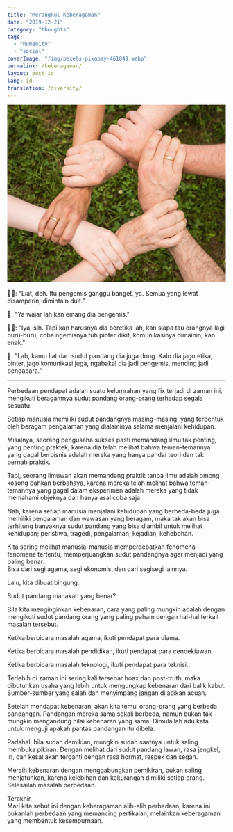 ```yaml
---
title: "Merangkul Keberagaman"
date: "2019-12-21"
category: "thoughts"
tags:
  - "humanity"
  - "social"
coverImage: "/img/pexels-pixabay-461049.webp"
permalink: /keberagaman/
layout: post-id
lang: id
translation: /diversity/
---
```


![](/img/pexels-pixabay-461049.webp)

👩🏻: "Liat, deh. Itu pengemis ganggu banget, ya. Semua yang lewat disamperin, dimintain duit."

🧑: "Ya wajar lah kan emang dia pengemis."

👩🏻: "Iya, sih. Tapi kan harusnya dia beretika lah, kan siapa tau orangnya lagi buru-buru, coba ngemisnya tuh pinter dikit, komunikasinya dimainin, kan enak."

🧑: "Lah, kamu liat dari sudut pandang dia juga dong. Kalo dia jago etika, pinter, jago komunikasi juga, ngabakal dia jadi pengemis, mending jadi pengacara."

---

Perbedaan pendapat adalah suatu kelumrahan yang fix terjadi di zaman ini, mengikuti beragamnya sudut pandang orang-orang terhadap segala sesuatu.

Setiap manusia memiliki sudut pandangnya masing-masing, yang terbentuk oleh beragam pengalaman yang dialaminya selama menjalani kehidupan.

Misalnya, seorang pengusaha sukses pasti memandang ilmu tak penting, yang penting praktek, karena dia telah melihat bahwa teman-temannya yang gagal berbisnis adalah mereka yang hanya pandai teori dan tak pernah praktik.

Tapi, seorang ilmuwan akan memandang praktik tanpa ilmu adalah omong kosong bahkan berbahaya, karena mereka telah melihat bahwa teman-temannya yang gagal dalam eksperimen adalah mereka yang tidak memahami objeknya dan hanya asal coba saja.

Nah, karena setiap manusia menjalani kehidupan yang berbeda-beda juga memiliki pengalaman dan wawasan yang beragam, maka tak akan bisa terhitung banyaknya sudut pandang yang bisa diambil untuk melihat kehidupan; peristiwa, tragedi, pengalaman, kejadian, kehebohan.

Kita sering melihat manusia-manusia memperdebatkan fenomena-fenomena tertentu, memperjuangkan sudut pandangnya agar menjadi yang paling benar.  
Bisa dari segi agama, segi ekonomis, dan dari segisegi lainnya.

Lalu, kita dibuat bingung.

Sudut pandang manakah yang benar?

Bila kita menginginkan kebenaran, cara yang paling mungkin adalah dengan mengikuti sudut pandang orang yang paling paham dengan hal-hal terkait masalah tersebut.

Ketika berbicara masalah agama, ikuti pendapat para ulama.

Ketika berbicara masalah pendidikan, ikuti pendapat para cendekiawan.

Ketika berbicara masalah teknologi, ikuti pendapat para teknisi.

Terlebih di zaman ini sering kali tersebar hoax dan post-truth, maka dibutuhkan usaha yang lebih untuk mengungkap kebenaran dari balik kabut.  
Sumber-sumber yang salah dan menyimpang jangan dijadikan acuan.

Setelah mendapat kebenaran, akan kita temui orang-orang yang berbeda pandangan. Pandangan mereka sama sekali berbeda, namun bukan tak mungkin mengandung nilai kebenaran yang sama. Dimulailah adu kata untuk menguji apakah pantas pandangan itu dibela.

Padahal, bila sudah demikian, mungkin sudah saatnya untuk saling membuka pikiran. Dengan melihat dari sudut pandang lawan, rasa jengkel, iri, dan kesal akan terganti dengan rasa hormat, respek dan segan.

Meraih kebenaran dengan menggabungkan pemikiran, bukan saling menjatuhkan, karena kelebihan dan kekurangan dimiliki setiap orang. Selesailah masalah perbedaan.

Terakhir,  
Mari kita sebut ini dengan keberagaman alih-alih perbedaan, karena ini bukanlah perbedaan yang memancing pertikaian, melainkan keberagaman yang membentuk kesempurnaan.
